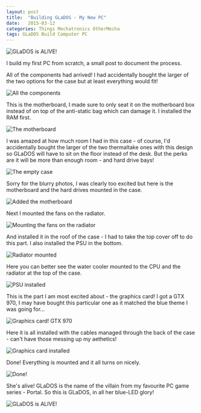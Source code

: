 ```yaml
---
layout: post
title:  "Building GLaDOS - My New PC"
date:   2015-03-12
categories: Things Mechatronics OtherMecha
tags: GLaDOS Build Computer PC
---
```


![GLaDOS is ALIVE!](/images/glados/finished01.jpg)

I build my first PC from scratch, a small post to document the process.

<!--more-->

All of the components had arrived! I had accidentally bought the larger of the two options for the case but at least everything would fit!

![All the components](/images/glados/build03.jpg)

This is the motherboard, I made sure to only seat it on the motherboard box instead of on top of the anti-static bag which can damage it. I installed the RAM first.

![The motherboard](/images/glados/build04.jpg)

I was amazed at how much room I had in this case - of course, I'd accidentally bought the larger of the two thermaltake ones with this design so GLaDOS will have to sit on the floor instead of the desk. But the perks are it will be more than enough room - and hard drive bays!

![The empty case](/images/glados/build06.jpg)

Sorry for the blurry photos, I was clearly too excited but here is the motherboard and the hard drives mounted in the case.

![Added the motherboard](/images/glados/build07.jpg)

Next I mounted the fans on the radiator.

![Mounting the fans on the radiator](/images/glados/build08.jpg)

And installed it in the roof of the case - I had to take the top cover off to do this part. I also installed the PSU in the bottom.

![Radiator mounted](/images/glados/build09.jpg)

Here you can better see the water cooler mounted to the CPU and the radiator at the top of the case.

![PSU installed](/images/glados/build11.jpg)

This is the part I am most excited about - the graphics card! I got a GTX 970, I may have bought this particular one as it matched the blue theme I was going for...

![Graphics card! GTX 970](/images/glados/build05.jpg)

Here it is all installed with the cables managed through the back of the case - can't have those messing up my aethetics!

![Graphics card installed](/images/glados/build12.jpg)

Done! Everything is mounted and it all turns on nicely.

![Done!](/images/glados/build13.jpg)

She's alive! GLaDOS is the name of the villain from my favourite PC game series - Portal. So this is GLaDOS, in all her blue-LED glory!

![GLaDOS is ALIVE!](/images/glados/finished01.jpg)
